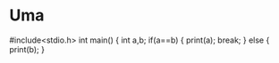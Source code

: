 # Uma
 #include<stdio.h>
 int main()
 {
  int a,b;
  if(a==b)
    {
    print(a);
    break;
    }
    else
    {
    print(b);
    }
